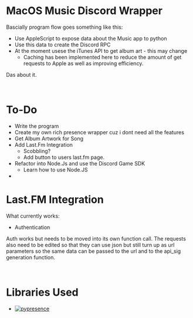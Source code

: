 # MacOS Music Discord Wrapper

Bascially program flow goes something like this:

- Use AppleScript to expose data about the Music app to python
- Use this data to create the Discord RPC
- At the moment usese the iTunes API to get album art - this may change
    - Caching has been implemented here to reduce the amount of get requests to Apple as well as improving efficiency.

Das about it.  

&nbsp;
&nbsp;


# To-Do
- Write the program 
- Create my own rich presence wrapper cuz i dont need all the features
- Get Album Artwork for Song
- Add Last.Fm Integration
    - Scobbling?
    - Add button to users last.fm page.
- Refactor into Node.Js and use the Discord Game SDK
    - Learn how to use Node.JS
- 


# Last.FM Integration

What currently works:
- Authentication

Auth works but needs to be moved into its own function call. The requests also need to be edited so that they can use json but still turn up as url parameters so the same data can be passed to the url and to the api_sig generation function.


&nbsp;
&nbsp;

# Libraries Used

- [![pypresence](https://img.shields.io/badge/using-pypresence-00bb88.svg?style=for-the-badge&logo=discord&logoWidth=20)](https://github.com/qwertyquerty/pypresence)

